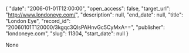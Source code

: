{
  "date": "2006-01-01T12:00:00", 
  "open_access": false, 
  "target_url": "http://www.londoneye.com/", 
  "description": null, 
  "end_date": null, 
  "title": "London Eye", 
  "record_id": "20060101T120000/3kgqc3QlsPAHnvGc5CyMxA==", 
  "publisher": "londoneye.com", 
  "slug": 11304, 
  "start_date": null
}

None